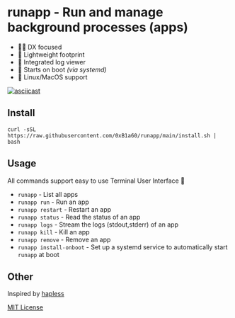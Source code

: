 # runapp - Run and manage background processes (apps)

* 🧑‍🔧 DX focused
* 🌱 Lightweight footprint
* 📄 Integrated log viewer
* 🔌 Starts on boot _(via systemd)_
* 🐧 Linux/MacOS support

[![asciicast](https://asciinema.org/a/se9dTCtVJJ0hyXkclU7kFSY5C.svg)](https://asciinema.org/a/se9dTCtVJJ0hyXkclU7kFSY5C?speed=2)

## Install
```shell
curl -sSL https://raw.githubusercontent.com/0xB1a60/runapp/main/install.sh | bash
```

## Usage
All commands support easy to use Terminal User Interface 🧙

* `runapp` - List all apps
* `runapp run` - Run an app
* `runapp restart` - Restart an app
* `runapp status` - Read the status of an app
* `runapp logs` - Stream the logs (stdout,stderr) of an app
* `runapp kill` - Kill an app
* `runapp remove` - Remove an app
* `runapp install-onboot` - Set up a systemd service to automatically start `runapp` at boot

## Other
Inspired by [hapless](https://github.com/bmwant/hapless)

[MIT License](https://raw.githubusercontent.com/0xB1a60/runapp/main/LICENSE)
